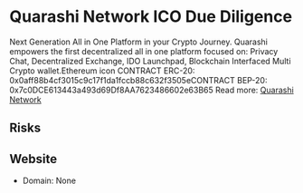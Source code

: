 # Quarashi Network ICO Due Diligence
Next Generation All in One Platform in your Crypto Journey. Quarashi empowers the first decentralized all in one platform focused on: Privacy Chat, Decentralized Exchange, IDO Launchpad, Blockchain Interfaced Multi Crypto wallet.Ethereum icon CONTRACT ERC-20: 0x0aff88b4cf3015c9c17f1da1fccb88c632f3505eCONTRACT BEP-20: 0x7c0DCE613443a493d69Df8AA7623486602e63B65
Read more: [Quarashi Network](https://metabay.network/ico/quarashi-network)
## Risks
## Website
* Domain: None
